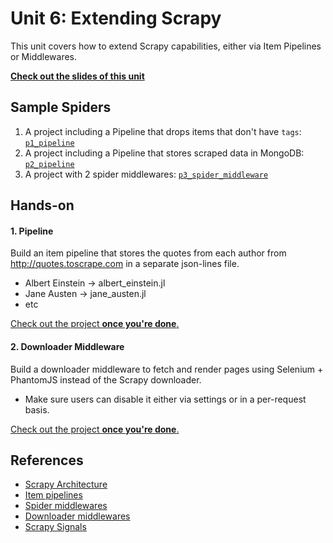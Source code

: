 Unit 6: Extending Scrapy
========================

This unit covers how to extend Scrapy capabilities, either via Item Pipelines or Middlewares.

**[Check out the slides of this unit](https://docs.google.com/presentation/d/1cPGni3rAhE-vQoDdxOJSuXrqioHDvBQOpufDQNyYQOM/pub?start=false&loop=false&delayms=300000000)**


## Sample Spiders
1. A project including a Pipeline that drops items that don't have `tags`: [`p1_pipeline`](spiders/p1_pipeline)
2. A project including a Pipeline that stores scraped data in MongoDB: [`p2_pipeline`](spiders/p2_pipeline)
3. A project with 2 spider middlewares: [`p3_spider_middleware`](spiders/p3_spider_middleware)


## Hands-on

#### 1. Pipeline
Build an item pipeline that stores the quotes from each author from http://quotes.toscrape.com in a separate json-lines file.

* Albert Einstein → albert_einstein.jl
* Jane Austen → jane_austen.jl
* etc

[Check out the project **once you're done**.](spiders/p4_pipeline_handson)


#### 2. Downloader Middleware
Build a downloader middleware to fetch and render pages using Selenium + PhantomJS instead of the Scrapy downloader.

* Make sure users can disable it either via settings or in a per-request basis.


[Check out the project **once you're done**.](spiders/p5_downloader_middleware_handson)


## References
* [Scrapy Architecture](https://doc.scrapy.org/en/latest/topics/architecture.html)
* [Item pipelines](https://doc.scrapy.org/en/latest/topics/item-pipeline.html)
* [Spider middlewares](https://doc.scrapy.org/en/latest/topics/spider-middleware.html)
* [Downloader middlewares](https://doc.scrapy.org/en/latest/topics/downloader-middleware.html)
* [Scrapy Signals](https://doc.scrapy.org/en/latest/topics/signals.html)
